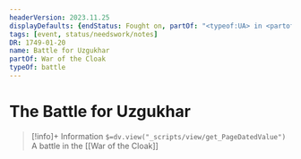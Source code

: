 ```yaml
---
headerVersion: 2023.11.25
displayDefaults: {endStatus: Fought on, partOf: "<typeof:UA> in <partof>"}
tags: [event, status/needswork/notes]
DR: 1749-01-20
name: Battle for Uzgukhar
partOf: War of the Cloak
typeOf: battle
---
```

# The Battle for Uzgukhar
>[!info]+ Information
> `$=dv.view("_scripts/view/get_PageDatedValue")`
> A battle in the [[War of the Cloak]]




